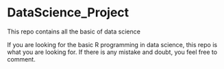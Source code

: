 # DataScience_Project
This repo contains all the basic of data science

If you are looking for the basic R programming in data science, this repo is what you are looking for.
If there is any mistake and doubt, you feel free to comment.
